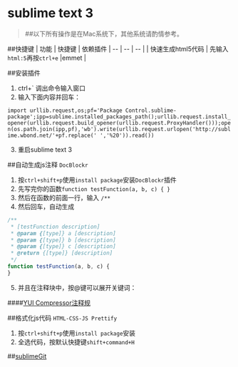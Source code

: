 # sublime text 3

> ##以下所有操作是在Mac系统下，其他系统请酌情参考。

##快捷键
| 功能 | 快捷键 | 依赖插件
| -- | -- | -- |
| 快速生成html5代码 | 先输入`html:5`再按`ctrl+e` |emmet |



##安装插件
1. ctrl+` 调出命令输入窗口
2. 输入下面内容并回车：

`
import urllib.request,os;pf='Package Control.sublime-package';ipp=sublime.installed_packages_path();urllib.request.install_opener(urllib.request.build_opener(urllib.request.ProxyHandler()));open(os.path.join(ipp,pf),'wb').write(urllib.request.urlopen('http://sublime.wbond.net/'+pf.replace(' ','%20')).read())
`

3. 重启sublime text 3

##自动生成js注释 `DocBlockr`
1. 按`ctrl+shift+p`使用`install package`安装`DocBlockr`插件
2. 先写完你的函数`function testFunction(a, b, c) { }`
3. 然后在函数的前面一行，输入
`/**`
4. 然后回车，自动生成
```js
/**
 * [testFunction description]
 * @param {[type]} a [description]
 * @param {[type]} b [description]
 * @param {[type]} c [description]
 * @return {[type]} [description]
 */
function testFunction(a, b, c) {
}
```
5. 并且在注释块中，按@键可以展开关键词：

####[YUI Compressor注释规](http://usejsdoc.org/)

##格式化js代码 `HTML-CSS-JS Prettify`
1. 按`ctrl+shift+p`使用`install package`安装
2. 全选代码，按默认快捷键`shift+command+H`

##[sublimeGit](https://docs.sublimegit.net/tutorial.html)



